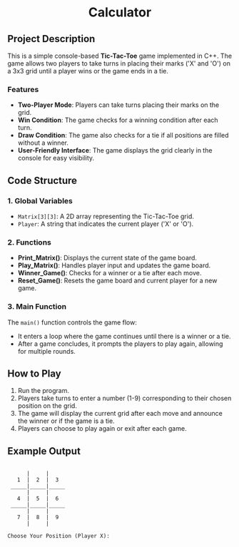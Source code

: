 <h1 align="center">Calculator</h1>

## Project Description
This is a simple console-based **Tic-Tac-Toe** game implemented in C++. The game allows two players to take turns in placing their marks ('X' and 'O') on a 3x3 grid until a player wins or the game ends in a tie.

### Features
- **Two-Player Mode**: Players can take turns placing their marks on the grid.
- **Win Condition**: The game checks for a winning condition after each turn.
- **Draw Condition**: The game also checks for a tie if all positions are filled without a winner.
- **User-Friendly Interface**: The game displays the grid clearly in the console for easy visibility.

## Code Structure

### 1. Global Variables
- `Matrix[3][3]`: A 2D array representing the Tic-Tac-Toe grid.
- `Player`: A string that indicates the current player ('X' or 'O').

### 2. Functions
- **Print_Matrix()**: Displays the current state of the game board.
- **Play_Matrix()**: Handles player input and updates the game board.
- **Winner_Game()**: Checks for a winner or a tie after each move.
- **Reset_Game()**: Resets the game board and current player for a new game.

### 3. Main Function
The `main()` function controls the game flow:
- It enters a loop where the game continues until there is a winner or a tie.
- After a game concludes, it prompts the players to play again, allowing for multiple rounds.

## How to Play
1. Run the program.
2. Players take turns to enter a number (1-9) corresponding to their chosen position on the grid.
3. The game will display the current grid after each move and announce the winner or if the game is a tie.
4. Players can choose to play again or exit after each game.

## Example Output
   ``` Tic-Tac-Toe Game
  
         |     |       
      1  |  2  |  3    
    _____|_____|_____
         |     |       
      4  |  5  |  6    
    _____|_____|_____
         |     |       
      7  |  8  |  9    
         |     |       

   Choose Your Position (Player X): 

